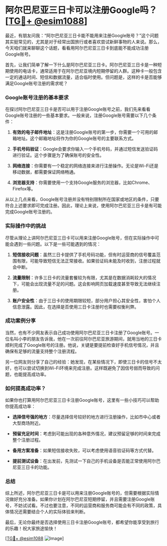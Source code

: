 # 阿尔巴尼亚三日卡可以注册Google吗？[[TG💪+ @esim1088](https://t.me/s/esim1088)]

最近，有朋友问我：“阿尔巴尼亚三日卡能不能用来注册Google账号？”这个问题其实挺常见的，尤其是对于经常出国旅行或者喜欢尝试新鲜事物的人来说。那么，今天咱们就来聊聊这个话题，看看用阿尔巴尼亚三日卡到底能不能成功注册Google账号。

首先，让我们简单了解一下什么是阿尔巴尼亚三日卡。阿尔巴尼亚三日卡是一种短期使用的电话卡，通常适用于在阿尔巴尼亚境内短期停留的人群。这种卡一般包含一定的通话时间、短信和数据流量，适合临时使用。但问题是，这样的卡是否能够满足Google账号注册的需求呢？

### Google账号注册的基本要求

在探讨阿尔巴尼亚三日卡是否可以用于注册Google账号之前，我们先来看看Google账号注册的一些基本要求。一般来说，注册Google账号需要以下几个条件：

1. **有效的电子邮件地址**：这是注册Google账号的第一步，你需要一个可用的邮箱地址。这个邮箱地址将作为你的Google账号的主要联系方式。
   
2. **手机号码验证**：Google会要求你输入一个手机号码，并通过短信发送验证码进行验证。这个步骤是为了确保账号的安全性。

3. **网络连接**：你需要有一个稳定的网络连接来进行注册操作。无论是Wi-Fi还是移动数据，都需要保证网络畅通。

4. **浏览器支持**：你需要使用一个支持Google服务的浏览器，比如Chrome、Firefox等。

从以上几点来看，Google账号注册并没有特别限制所在国家或地区的条件，只要符合上述要求即可完成注册。因此，理论上来说，使用阿尔巴尼亚三日卡是有可能完成Google账号注册的。

### 实际操作中的挑战

尽管从理论上讲阿尔巴尼亚三日卡可以用来注册Google账号，但在实际操作中可能会遇到一些问题。以下是一些可能遇到的情况：

1. **短信接收问题**：虽然三日卡提供了手机号码功能，但有时运营商的信号覆盖范围有限，可能导致短信无法正常接收。如果验证码未能及时收到，注册过程就会中断。

2. **流量限制**：许多三日卡的流量套餐较为有限，尤其是在数据消耗较大的情况下，可能会出现流量不足的问题。这会影响网页加载速度甚至导致无法继续注册。

3. **账户安全性**：由于三日卡的使用期限较短，部分用户担心其安全性，害怕个人信息泄露。因此，在选择是否使用三日卡注册时也需要权衡利弊。

### 成功案例分享

当然，也有不少网友表示自己成功使用阿尔巴尼亚三日卡注册了Google账号。一位名叫小李的朋友告诉我，他在一次前往阿尔巴尼亚旅游期间，就用当地的三日卡顺利完成了Google账号的注册。他说，关键是要提前检查好手机信号情况，并且确保有足够的流量支持整个注册流程。

另一位网友则分享了自己的经验：她发现，在某些情况下，即使三日卡的信号不太好，也可以尝试切换到Wi-Fi环境来完成注册。这样既避免了因信号弱而导致的问题，也能提高成功率。

### 如何提高成功率？

如果你也打算用阿尔巴尼亚三日卡注册Google账号，这里有一些小技巧可以帮助你提高成功率：

- **选择信号强的地方**：尽量选择信号较好的地方进行注册操作，比如市中心或者大型商场附近。
  
- **预留充足时间**：考虑到可能出现的各种意外情况，建议预留足够的时间来完成整个注册过程。

- **备用方案准备**：如果短信接收失败，可以考虑使用语音验证码等方式代替。

- **提前测试设备**：在出发前，先测试一下自己的手机设备是否能正常使用阿尔巴尼亚三日卡的功能。

### 总结

综上所述，阿尔巴尼亚三日卡是可以用来注册Google账号的，但需要根据实际情况做好充分准备。如果你计划在阿尔巴尼亚短期停留，并且需要注册Google账号，不妨试试看。不过也要注意，不同的运营商和服务商可能会有不同的政策，具体情况还需要结合个人的实际体验来判断。

最后，无论你最终是否选择使用三日卡注册Google账号，都希望你能享受到旅行的乐趣！祝大家旅途愉快！

[[TG💪+ @esim1088](https://t.me/s/esim1088) ![Image](https://i.postimg.cc/4NQfJmqS/Snipaste-2025-05-13-00-14-12.png)]